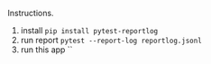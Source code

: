 Instructions. 

1. install `pip install pytest-reportlog`
2. run report `pytest --report-log reportlog.jsonl`
3. run this app ``
